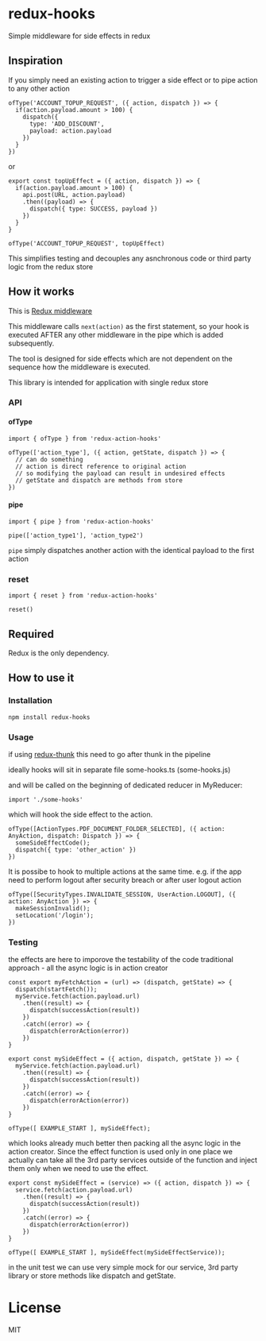 # redux-hooks
Simple middleware for side effects in redux

## Inspiration
If you simply need an existing action to trigger a side effect or to pipe action to any other action

```
ofType('ACCOUNT_TOPUP_REQUEST', ({ action, dispatch }) => {
  if(action.payload.amount > 100) {
    dispatch({
      type: 'ADD_DISCOUNT',
      payload: action.payload
    })
  }
})
```

or

```
export const topUpEffect = ({ action, dispatch }) => {
  if(action.payload.amount > 100) {
    api.post(URL, action.payload)
    .then((payload) => {
      dispatch({ type: SUCCESS, payload })
    })
  }
}

ofType('ACCOUNT_TOPUP_REQUEST', topUpEffect)
```
This simplifies testing and decouples any asnchronous code or third party logic
from the redux store

## How it works
This is [Redux middleware](https://redux.js.org/understanding/history-and-design/middleware)

This middleware calls `next(action)` as the first statement,
so your hook is executed AFTER any other middleware in the pipe which is added subsequently.

The tool is designed for side effects which are not dependent on the sequence how the middleware is executed.

This library is intended for application with single redux store

### API

#### ofType
```
import { ofType } from 'redux-action-hooks'

ofType(['action_type'], ({ action, getState, dispatch }) => {
  // can do something
  // action is direct reference to original action
  // so modifying the payload can result in undesired effects
  // getState and dispatch are methods from store
})
```

#### pipe
```
import { pipe } from 'redux-action-hooks'

pipe(['action_type1'], 'action_type2')
```

`pipe` simply dispatches another action with the identical payload to the first action

### reset
```
import { reset } from 'redux-action-hooks'

reset()
```

## Required
Redux is the only dependency.

## How to use it
### Installation
```
npm install redux-hooks
```
### Usage
if using [redux-thunk](https://github.com/reduxjs/redux-thunk)
this need to go after thunk in the pipeline
                                                                          
ideally hooks will sit in separate file
some-hooks.ts (some-hooks.js)
                                                                          
and will be called on the beginning of dedicated reducer
in MyReducer:
```
import './some-hooks'
```
which will hook the side effect to the action.
```
ofType([ActionTypes.PDF_DOCUMENT_FOLDER_SELECTED], ({ action: AnyAction, dispatch: Dispatch }) => {
  someSideEffectCode();
  dispatch({ type: 'other_action' })
})
```
It is possibe to hook to multiple actions at the same time.
e.g. if the app need to perform logout after security breach or after user logout action

```
ofType([SecurityTypes.INVALIDATE_SESSION, UserAction.LOGOUT], ({ action: AnyAction }) => {
  makeSessionInvalid();
  setLocation('/login');
})
```

### Testing
the effects are here to imporove the testability of the code
traditional approach - all the async logic is in action creator
```
const export myFetchAction = (url) => (dispatch, getState) => {
  dispatch(startFetch());
  myService.fetch(action.payload.url)
    .then((result) => {
      dispatch(successAction(result))
    })
    .catch((error) => {
      dispatch(errorAction(error))
    })
}
```

```
export const mySideEffect = ({ action, dispatch, getState }) => {
  myService.fetch(action.payload.url)
    .then((result) => {
      dispatch(successAction(result))
    })
    .catch((error) => {
      dispatch(errorAction(error))
    })
}

ofType([ EXAMPLE_START ], mySideEffect);
```
which looks already much better then packing all the async logic in the action creator.
Since the effect function is used only in one place we actually can take all the 3rd party
services outside of the function and inject them only when we need to use the effect.
```
export const mySideEffect = (service) => ({ action, dispatch }) => {
  service.fetch(action.payload.url)
    .then((result) => {
      dispatch(successAction(result))
    })
    .catch((error) => {
      dispatch(errorAction(error))
    })
}

ofType([ EXAMPLE_START ], mySideEffect(mySideEffectService));
```
in the unit test we can use very simple mock for our service, 3rd party library or store methods
like dispatch and getState.


# License

MIT
